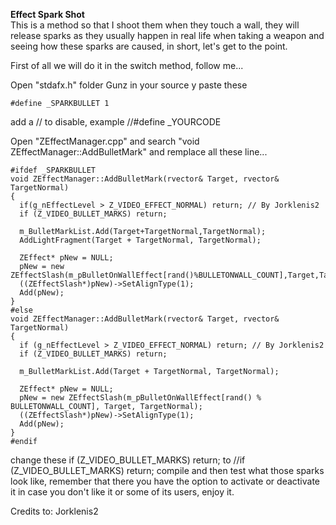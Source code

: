 <b>Effect Spark Shot</b><br>
This is a method so that I shoot them when they touch a wall, they will release sparks as they usually happen in real life when taking a weapon and seeing how these sparks are caused, in short, let's get to the point.

First of all we will do it in the switch method, follow me...

Open "stdafx.h" folder Gunz in your source y paste these

    #define _SPARKBULLET 1
    
add a // to disable, example //#define _YOURCODE

Open "ZEffectManager.cpp" and search "void ZEffectManager::AddBulletMark" and remplace all these line...

    #ifdef _SPARKBULLET
    void ZEffectManager::AddBulletMark(rvector& Target, rvector& TargetNormal)
    {
      if(g_nEffectLevel > Z_VIDEO_EFFECT_NORMAL) return; // By Jorklenis2
      if (Z_VIDEO_BULLET_MARKS) return;

      m_BulletMarkList.Add(Target+TargetNormal,TargetNormal);
      AddLightFragment(Target + TargetNormal, TargetNormal);

      ZEffect* pNew = NULL;
      pNew = new ZEffectSlash(m_pBulletOnWallEffect[rand()%BULLETONWALL_COUNT],Target,TargetNormal);
      ((ZEffectSlash*)pNew)->SetAlignType(1);
      Add(pNew);
    }
    #else
    void ZEffectManager::AddBulletMark(rvector& Target, rvector& TargetNormal)
    {
      if (g_nEffectLevel > Z_VIDEO_EFFECT_NORMAL) return; // By Jorklenis2
      if (Z_VIDEO_BULLET_MARKS) return;

      m_BulletMarkList.Add(Target + TargetNormal, TargetNormal);

      ZEffect* pNew = NULL;
      pNew = new ZEffectSlash(m_pBulletOnWallEffect[rand() % BULLETONWALL_COUNT], Target, TargetNormal);
      ((ZEffectSlash*)pNew)->SetAlignType(1);
      Add(pNew);
    }
    #endif
    
change these if (Z_VIDEO_BULLET_MARKS) return; to //if (Z_VIDEO_BULLET_MARKS) return;
compile and then test what those sparks look like, remember that there you have the option to activate or deactivate it in case you don't like it or some of its users, enjoy it.

Credits to: Jorklenis2
